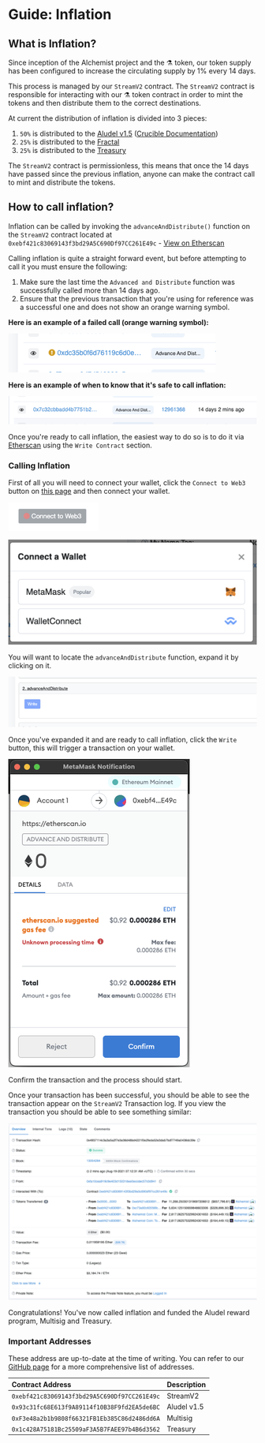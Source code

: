 # Guide: Inflation

## What is Inflation?

Since inception of the Alchemist project and the ⚗️ token, our token supply has been configured to increase the circulating supply by 1% every 14 days.

This process is managed by our `StreamV2` contract. The `StreamV2` contract is responsible for interacting with our ⚗️ token contract in order to mint the tokens and then distribute them to the correct destinations.

At current the distribution of inflation is divided into 3 pieces:

1. `50%` is distributed to the [Aludel v1.5](https://etherscan.io/address/0x93c31fc68E613f9A89114f10B38F9fd2EA5de6BC) \([Crucible Documentation](https://docs.alchemist.wtf/crucible)\)
2. `25%` is distributed to the [Fractal](https://etherscan.io/address/multisig.alchemistcoin.eth)
3. `25%` is distributed to the [Treasury](https://etherscan.io/address/0x1c428a75181bc25509af3a5b7faee97b4b6d3562)

The `StreamV2` contract is permissionless, this means that once the 14 days have passed since the previous inflation, anyone can make the contract call to mint and distribute the tokens.

## How to call inflation?

Inflation can be called by invoking the `advanceAndDistribute()` function on the `StreamV2` contract located at `0xebf421c83069143f3bd29A5C690Df97CC261E49c` - [View on Etherscan](https://etherscan.io/address/0xebf421c83069143f3bd29A5C690Df97CC261E49c)

Calling inflation is quite a straight forward event, but before attempting to call it you must ensure the following:

1. Make sure the last time the `Advanced and Distribute` function was successfully called more than 14 days ago.
2. Ensure that the previous transaction that you're using for reference was a successful one and does not show an orange warning symbol.

**Here is an example of a failed call \(orange warning symbol\):** 

![This call for inflation would have failed because it was made too early.](../.gitbook/assets/screenshot-2021-08-24-at-15.03.22.png)

**Here is an example of when to know that it's safe to call inflation:** 

![More than 14 days has passed, inflation is ready to be called.](../.gitbook/assets/screenshot-2021-08-24-at-15.07.47.png)

Once you're ready to call inflation, the easiest way to do so is to do it via [Etherscan](https://etherscan.io/address/0xebf421c83069143f3bd29A5C690Df97CC261E49c#writeContract) using the `Write Contract` section.

### Calling Inflation

First of all you will need to connect your wallet, click the `Connect to Web3` button on [this page](https://etherscan.io/address/0xebf421c83069143f3bd29A5C690Df97CC261E49c#writeContract) and then connect your wallet.

![](../.gitbook/assets/screenshot-2021-08-24-at-15.16.51.png)

![](../.gitbook/assets/screenshot-2021-08-24-at-15.17.07.png)

You will want to locate the `advanceAndDistribute` function, expand it by clicking on it.

![](../.gitbook/assets/screenshot-2021-08-24-at-15.18.26.png)

Once you've expanded it and are ready to call inflation, click the `Write` button, this will trigger a transaction on your wallet.

![](../.gitbook/assets/screenshot-2021-08-24-at-15.19.25.png)

Confirm the transaction and the process should start.

Once your transaction has been successful, you should be able to see the transaction appear on the `StreamV2` Transaction log. If you view the transaction you should be able to see something similar:

![](../.gitbook/assets/screenshot-2021-08-24-at-15.22.42.png)

Congratulations! You've now called inflation and funded the Aludel reward program, Multisig and Treasury.

### Important Addresses

These address are up-to-date at the time of writing. You can refer to our [GitHub page](https://github.com/alchemistcoin/alchemist) for a more comprehensive list of addresses.

| Contract Address | Description |
| :--- | :--- |
| `0xebf421c83069143f3bd29A5C690Df97CC261E49c` | StreamV2 |
| `0x93c31fc68E613f9A89114f10B38F9fd2EA5de6BC` | Aludel v1.5 |
| `0xF3e48a2b1b9808f66321FB1Eb385C86d2486dd6A` | Multisig |
| `0x1c428A75181Bc25509aF3A5B7FAEE97b4B6d3562` | Treasury |

